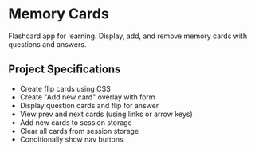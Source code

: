 # Memory Cards

Flashcard app for learning. Display, add, and remove memory cards with questions and answers.

## Project Specifications

- Create flip cards using CSS
- Create "Add new card" overlay with form
- Display question cards and flip for answer
- View prev and next cards (using links or arrow keys)
- Add new cards to session storage
- Clear all cards from session storage
- Conditionally show nav buttons
